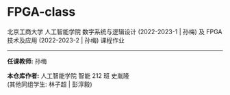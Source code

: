 # FPGA-class

北京工商大学 人工智能学院 数字系统与逻辑设计 (2022-2023-1 | 孙梅) 及 FPGA 技术及应用 (2022-2023-2 | 孙梅) 课程作业

---

**任课教师:** 孙梅

**本仓库作者:** 人工智能学院 智能 212 班 史胤隆  
(其他同组学生: 林子超 | 彭淳毅)
